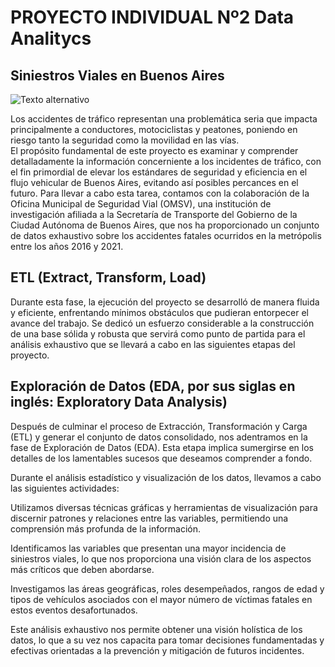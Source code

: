 # PROYECTO INDIVIDUAL Nº2 Data Analitycs    
## Siniestros Viales en Buenos Aires  
![Texto alternativo](https://www.google.com/search?q=siniestros+viales+buenos+aires&tbm=isch&ved=2ahUKEwjmlfiO2qmEAxVGLUQIHfKUB5EQ2-cCegQIABAA&oq=siniestros+viales+buenos+aires&gs_lp=EgNpbWciHnNpbmllc3Ryb3MgdmlhbGVzIGJ1ZW5vcyBhaXJlc0ifP1DLDFj_PHADeACQAQGYAcYCoAG6LKoBCDAuMjYuNi4xuAEDyAEA-AEBigILZ3dzLXdpei1pbWeoAgrCAgQQIxgnwgIHECMY6gIYJ8ICChAAGIAEGIoFGEPCAggQABiABBixA8ICDhAAGIAEGIoFGLEDGIMBwgIFEAAYgATCAhAQABiABBiKBRhDGLEDGIMBwgIGEAAYBRgewgIEEAAYHsICBxAAGIAEGBiIBgE&sclient=img&ei=qhrMZeaYBsbakPIP8qmeiAk&bih=737&biw=1536&rlz=1C1CHBF_esVE1079VE1079#imgrc=38mOMGTJbLVYhM)

Los accidentes de tráfico representan una problemática seria que impacta principalmente a conductores, motociclistas y peatones, poniendo en riesgo tanto la seguridad como la movilidad en las vías.   
El propósito fundamental de este proyecto es examinar y comprender detalladamente la información concerniente a los incidentes de tráfico, con el fin primordial de elevar los estándares de seguridad y eficiencia en el flujo vehicular de Buenos Aires, evitando así posibles percances en el futuro. Para llevar a cabo esta tarea, contamos con la colaboración de la Oficina Municipal de Seguridad Vial (OMSV), una institución de investigación afiliada a la Secretaría de Transporte del Gobierno de la Ciudad Autónoma de Buenos Aires, que nos ha proporcionado un conjunto de datos exhaustivo sobre los accidentes fatales ocurridos en la metrópolis entre los años 2016 y 2021.  

## ETL (Extract, Transform, Load)  
Durante esta fase, la ejecución del proyecto se desarrolló de manera fluida y eficiente, enfrentando mínimos obstáculos que pudieran entorpecer el avance del trabajo. Se dedicó un esfuerzo considerable a la construcción de una base sólida y robusta que servirá como punto de partida para el análisis exhaustivo que se llevará a cabo en las siguientes etapas del proyecto.  
  
## Exploración de Datos (EDA, por sus siglas en inglés: Exploratory Data Analysis)
Después de culminar el proceso de Extracción, Transformación y Carga (ETL) y generar el conjunto de datos consolidado, nos adentramos en la fase de Exploración de Datos (EDA). Esta etapa implica sumergirse en los detalles de los lamentables sucesos que deseamos comprender a fondo.  

Durante el análisis estadístico y visualización de los datos, llevamos a cabo las siguientes actividades:  

Utilizamos diversas técnicas gráficas y herramientas de visualización para discernir patrones y relaciones entre las variables, permitiendo una comprensión más profunda de la información.  

Identificamos las variables que presentan una mayor incidencia de siniestros viales, lo que nos proporciona una visión clara de los aspectos más críticos que deben abordarse.  

Investigamos las áreas geográficas, roles desempeñados, rangos de edad y tipos de vehículos asociados con el mayor número de víctimas fatales en estos eventos desafortunados.  

Este análisis exhaustivo nos permite obtener una visión holística de los datos, lo que a su vez nos capacita para tomar decisiones fundamentadas y efectivas orientadas a la prevención y mitigación de futuros incidentes.  


